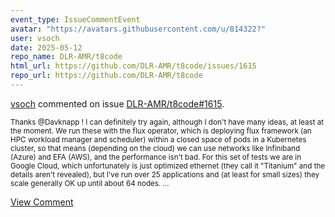 ```yaml
---
event_type: IssueCommentEvent
avatar: "https://avatars.githubusercontent.com/u/814322?"
user: vsoch
date: 2025-05-12
repo_name: DLR-AMR/t8code
html_url: https://github.com/DLR-AMR/t8code/issues/1615
repo_url: https://github.com/DLR-AMR/t8code
---
```


<a href='https://github.com/vsoch' target='_blank'>vsoch</a> commented on issue <a href='https://github.com/DLR-AMR/t8code/issues/1615' target='_blank'>DLR-AMR/t8code#1615</a>.

<small>Thanks @Davknapp ! I can definitely try again, although I don't have many ideas, at least at the moment. We run these with the flux operator, which is deploying flux framework (an HPC workload manager and scheduler) within a closed space of pods in a Kubernetes cluster, so that means (depending on the cloud) we can use networks like Infiniband (Azure) and EFA (AWS), and the performance isn't bad. For this set of tests we are in Google Cloud, which unfortunately is just optimized ethernet (they call it "Titanium" and the details aren't revealed), but I've run over 25 applications and (at least for small sizes) they scale generally OK up until about 64 nodes. ...</small>

<a href='https://github.com/DLR-AMR/t8code/issues/1615' target='_blank'>View Comment</a>
